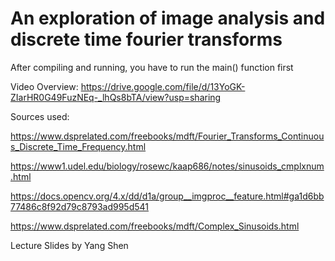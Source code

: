 # An exploration of image analysis and discrete time fourier transforms

After compiling and running, you have to run the main() function first

Video Overview:
https://drive.google.com/file/d/13YoGK-ZIarHR0G49FuzNEq-_lhQs8bTA/view?usp=sharing

Sources used:

https://www.dsprelated.com/freebooks/mdft/Fourier_Transforms_Continuous_Discrete_Time_Frequency.html

https://www1.udel.edu/biology/rosewc/kaap686/notes/sinusoids_cmplxnum.html

https://docs.opencv.org/4.x/dd/d1a/group__imgproc__feature.html#ga1d6bb77486c8f92d79c8793ad995d541

https://www.dsprelated.com/freebooks/mdft/Complex_Sinusoids.html

Lecture Slides by Yang Shen


